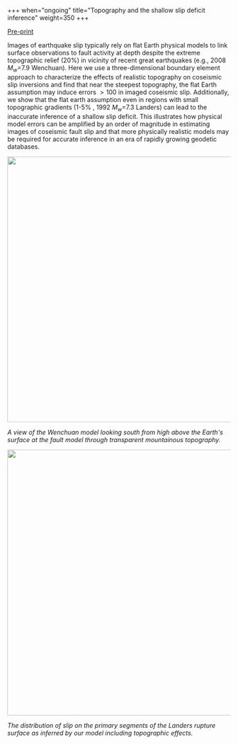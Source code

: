 +++
when="ongoing"
title="Topography and the shallow slip deficit inference"
weight=350
+++

[Pre-print](https://osf.io/sp3bj/)

Images of earthquake slip typically rely on flat Earth physical models to link surface observations to fault activity at depth despite the extreme topographic relief (20%) in vicinity of recent great earthquakes (e.g., 2008 $M_w$=7.9 Wenchuan). 
Here we use a three-dimensional boundary element approach to characterize the effects of realistic topography on coseismic slip inversions and find that near the steepest topography, the flat Earth assumption may induce errors $>100%$ in imaged coseismic slip.
Additionally, we show that the flat earth assumption even in regions with small topographic gradients (1-5% , 1992  $M_w$=7.3 Landers) can lead to the inaccurate inference of a shallow slip deficit.
This illustrates how physical model errors can be amplified by an order of magnitude in estimating images of coseismic fault slip and that more physically realistic models may be required for accurate inference in an era of rapidly growing geodetic databases.

<img src="/images/wenchuan_model_3d.png" style="width: 600px;"/>

*A view of the Wenchuan model looking south from high above the Earth's surface at the fault model through transparent mountainous topography.*

<img src="/images/landers_panels.png" style="width: 600px;"/>

*The distribution of slip on the primary segments of the Landers rupture surface as inferred by our model including topographic effects.*
